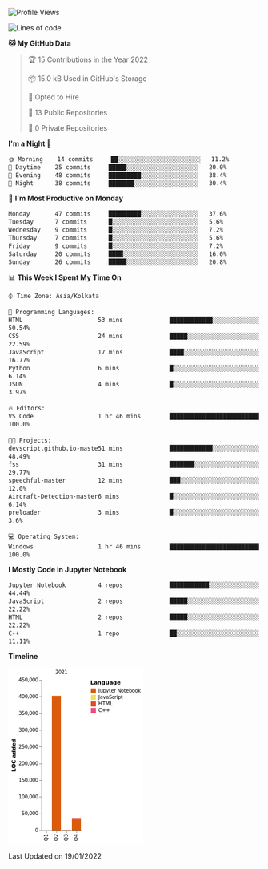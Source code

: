 <!--START_SECTION:waka-->
![Profile Views](http://img.shields.io/badge/Profile%20Views-0-blue)

![Lines of code](https://img.shields.io/badge/From%20Hello%20World%20I%27ve%20Written-438%20Thousand%20lines%20of%20code-blue)

**🐱 My GitHub Data** 

> 🏆 15 Contributions in the Year 2022
 > 
> 📦 15.0 kB Used in GitHub's Storage 
 > 
> 💼 Opted to Hire
 > 
> 📜 13 Public Repositories 
 > 
> 🔑 0 Private Repositories  
 > 
**I'm a Night 🦉** 

```text
🌞 Morning    14 commits     ██░░░░░░░░░░░░░░░░░░░░░░░   11.2% 
🌆 Daytime    25 commits     █████░░░░░░░░░░░░░░░░░░░░   20.0% 
🌃 Evening    48 commits     █████████░░░░░░░░░░░░░░░░   38.4% 
🌙 Night      38 commits     ███████░░░░░░░░░░░░░░░░░░   30.4%

```
📅 **I'm Most Productive on Monday** 

```text
Monday       47 commits     █████████░░░░░░░░░░░░░░░░   37.6% 
Tuesday      7 commits      █░░░░░░░░░░░░░░░░░░░░░░░░   5.6% 
Wednesday    9 commits      █░░░░░░░░░░░░░░░░░░░░░░░░   7.2% 
Thursday     7 commits      █░░░░░░░░░░░░░░░░░░░░░░░░   5.6% 
Friday       9 commits      █░░░░░░░░░░░░░░░░░░░░░░░░   7.2% 
Saturday     20 commits     ████░░░░░░░░░░░░░░░░░░░░░   16.0% 
Sunday       26 commits     █████░░░░░░░░░░░░░░░░░░░░   20.8%

```


📊 **This Week I Spent My Time On** 

```text
⌚︎ Time Zone: Asia/Kolkata

💬 Programming Languages: 
HTML                     53 mins             ████████████░░░░░░░░░░░░░   50.54% 
CSS                      24 mins             █████░░░░░░░░░░░░░░░░░░░░   22.59% 
JavaScript               17 mins             ████░░░░░░░░░░░░░░░░░░░░░   16.77% 
Python                   6 mins              █░░░░░░░░░░░░░░░░░░░░░░░░   6.14% 
JSON                     4 mins              █░░░░░░░░░░░░░░░░░░░░░░░░   3.97%

🔥 Editors: 
VS Code                  1 hr 46 mins        █████████████████████████   100.0%

🐱‍💻 Projects: 
devscript.github.io-maste51 mins             ████████████░░░░░░░░░░░░░   48.49% 
fss                      31 mins             ███████░░░░░░░░░░░░░░░░░░   29.77% 
speechful-master         12 mins             ███░░░░░░░░░░░░░░░░░░░░░░   12.0% 
Aircraft-Detection-master6 mins              █░░░░░░░░░░░░░░░░░░░░░░░░   6.14% 
preloader                3 mins              █░░░░░░░░░░░░░░░░░░░░░░░░   3.6%

💻 Operating System: 
Windows                  1 hr 46 mins        █████████████████████████   100.0%

```

**I Mostly Code in Jupyter Notebook** 

```text
Jupyter Notebook         4 repos             ███████████░░░░░░░░░░░░░░   44.44% 
JavaScript               2 repos             █████░░░░░░░░░░░░░░░░░░░░   22.22% 
HTML                     2 repos             █████░░░░░░░░░░░░░░░░░░░░   22.22% 
C++                      1 repo              ██░░░░░░░░░░░░░░░░░░░░░░░   11.11%

```


**Timeline**

![Chart not found](https://raw.githubusercontent.com/ThejaswinS/ThejaswinS/main/charts/bar_graph.png) 


 Last Updated on 19/01/2022
<!--END_SECTION:waka-->






